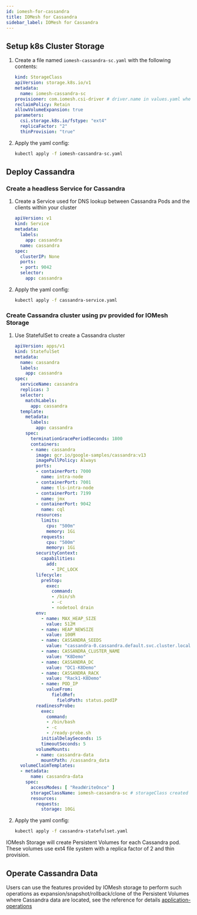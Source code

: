 ```yaml
---
id: iomesh-for-cassandra
title: IOMesh for Cassandra
sidebar_label: IOMesh for Cassandra
---
```


## Setup k8s Cluster Storage

1. Create a file named `iomesh-cassandra-sc.yaml` with the following contents:

    ```yaml
    kind: StorageClass
    apiVersion: storage.k8s.io/v1
    metadata:
      name: iomesh-cassandra-sc
    provisioner: com.iomesh.csi-driver # driver.name in values.yaml when install IOMesh cluster
    reclaimPolicy: Retain
    allowVolumeExpansion: true
    parameters:
      csi.storage.k8s.io/fstype: "ext4"
      replicaFactor: "2"
      thinProvision: "true"
    ```

2. Apply the yaml config:

    ```bash
    kubectl apply -f iomesh-cassandra-sc.yaml
    ```

## Deploy Cassandra

### Create a headless Service for Cassandra

1. Create a Service used for DNS lookup between Cassandra Pods and the clients within your cluster

    ```yaml
    apiVersion: v1
    kind: Service
    metadata:
      labels:
        app: cassandra
      name: cassandra
    spec:
      clusterIP: None
      ports:
      - port: 9042
      selector:
        app: cassandra
    ```

2. Apply the yaml config:

    ```bash
    kubectl apply -f cassandra-service.yaml
    ```

### Create Cassandra cluster using pv provided for IOMesh Storage

1. Use StatefulSet to create a Cassandra cluster

    ```yaml
    apiVersion: apps/v1
    kind: StatefulSet
    metadata:
      name: cassandra
      labels:
        app: cassandra
    spec:
      serviceName: cassandra
      replicas: 3
      selector:
        matchLabels:
          app: cassandra
      template:
        metadata:
          labels:
            app: cassandra
        spec:
          terminationGracePeriodSeconds: 1800
          containers:
          - name: cassandra
            image: gcr.io/google-samples/cassandra:v13
            imagePullPolicy: Always
            ports:
            - containerPort: 7000
              name: intra-node
            - containerPort: 7001
              name: tls-intra-node
            - containerPort: 7199
              name: jmx
            - containerPort: 9042
              name: cql
            resources:
              limits:
                cpu: "500m"
                memory: 1Gi
              requests:
                cpu: "500m"
                memory: 1Gi
            securityContext:
              capabilities:
                add:
                  - IPC_LOCK
            lifecycle:
              preStop:
                exec:
                  command:
                  - /bin/sh
                  - -c
                  - nodetool drain
            env:
              - name: MAX_HEAP_SIZE
                value: 512M
              - name: HEAP_NEWSIZE
                value: 100M
              - name: CASSANDRA_SEEDS
                value: "cassandra-0.cassandra.default.svc.cluster.local"
              - name: CASSANDRA_CLUSTER_NAME
                value: "K8Demo"
              - name: CASSANDRA_DC
                value: "DC1-K8Demo"
              - name: CASSANDRA_RACK
                value: "Rack1-K8Demo"
              - name: POD_IP
                valueFrom:
                  fieldRef:
                    fieldPath: status.podIP
            readinessProbe:
              exec:
                command:
                - /bin/bash
                - -c
                - /ready-probe.sh
              initialDelaySeconds: 15
              timeoutSeconds: 5
            volumeMounts:
            - name: cassandra-data
              mountPath: /cassandra_data
      volumeClaimTemplates:
      - metadata:
          name: cassandra-data
        spec:
          accessModes: [ "ReadWriteOnce" ]
          storageClassName: iomesh-cassandra-sc # storageClass created above
          resources:
            requests:
              storage: 10Gi
    ```

2. Apply the yaml config:

    ```bash
    kubectl apply -f cassandra-statefulset.yaml
    ```

IOMesh Storage will create Persistent Volumes for each Cassandra pod. These volumes use ext4 file system with a replica factor of 2 and thin provision.

## Operate Cassandra Data

Users can use the features provided by IOMesh storage to perform such operations as expansion/snapshot/rollback/clone of the Persistent Volumes where Cassandra data are located, see the reference for details [application-operations](https://docs.iomesh.com/volume-operations/snapshot-restore-and-clone)
